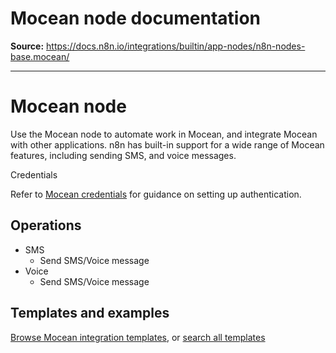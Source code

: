 # Mocean node documentation

**Source:** https://docs.n8n.io/integrations/builtin/app-nodes/n8n-nodes-base.mocean/

---

# Mocean node

Use the Mocean node to automate work in Mocean, and integrate Mocean with other applications. n8n has built-in support for a wide range of Mocean features, including sending SMS, and voice messages.

Credentials

Refer to [Mocean credentials](../../credentials/mocean/) for guidance on setting up authentication.

## Operations

- SMS
  - Send SMS/Voice message
- Voice
  - Send SMS/Voice message

## Templates and examples

[Browse Mocean integration templates](https://n8n.io/integrations/mocean/), or [search all templates](https://n8n.io/workflows/)
